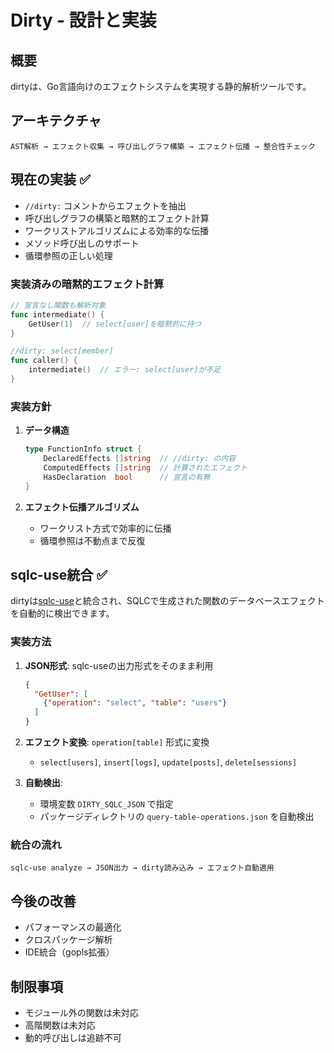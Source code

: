 # Dirty - 設計と実装

## 概要

dirtyは、Go言語向けのエフェクトシステムを実現する静的解析ツールです。

## アーキテクチャ

```
AST解析 → エフェクト収集 → 呼び出しグラフ構築 → エフェクト伝播 → 整合性チェック
```

## 現在の実装 ✅

- `//dirty:` コメントからエフェクトを抽出
- 呼び出しグラフの構築と暗黙的エフェクト計算
- ワークリストアルゴリズムによる効率的な伝播
- メソッド呼び出しのサポート
- 循環参照の正しい処理

### 実装済みの暗黙的エフェクト計算

```go
// 宣言なし関数も解析対象
func intermediate() {
    GetUser(1)  // select[user]を暗黙的に持つ
}

//dirty: select[member]
func caller() {
    intermediate()  // エラー: select[user]が不足
}
```

### 実装方針

1. **データ構造**
   ```go
   type FunctionInfo struct {
       DeclaredEffects []string  // //dirty: の内容
       ComputedEffects []string  // 計算されたエフェクト
       HasDeclaration  bool      // 宣言の有無
   }
   ```

2. **エフェクト伝播アルゴリズム**
   - ワークリスト方式で効率的に伝播
   - 循環参照は不動点まで反復

## sqlc-use統合 ✅

dirtyは[sqlc-use](https://github.com/naoyafurudono/sqlc-use)と統合され、SQLCで生成された関数のデータベースエフェクトを自動的に検出できます。

### 実装方法

1. **JSON形式**: sqlc-useの出力形式をそのまま利用
   ```json
   {
     "GetUser": [
       {"operation": "select", "table": "users"}
     ]
   }
   ```

2. **エフェクト変換**: `operation[table]` 形式に変換
   - `select[users]`, `insert[logs]`, `update[posts]`, `delete[sessions]`

3. **自動検出**:
   - 環境変数 `DIRTY_SQLC_JSON` で指定
   - パッケージディレクトリの `query-table-operations.json` を自動検出

### 統合の流れ

```
sqlc-use analyze → JSON出力 → dirty読み込み → エフェクト自動適用
```

## 今後の改善

- パフォーマンスの最適化
- クロスパッケージ解析
- IDE統合（gopls拡張）

## 制限事項

- モジュール外の関数は未対応
- 高階関数は未対応
- 動的呼び出しは追跡不可
